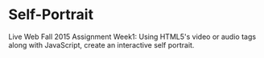 # Self-Portrait
Live Web Fall 2015
Assignment Week1: Using HTML5's video or audio tags along with JavaScript, create an interactive self portrait.
